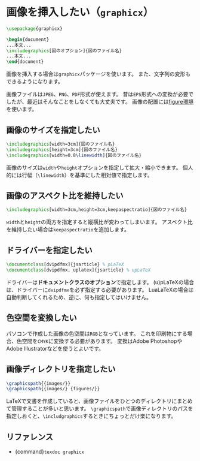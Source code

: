 # 画像を挿入したい（``graphicx``）

```latex
\usepackage{graphicx}

\begin{document}
...本文...
\includegraphics[図のオプション]{図のファイル名}
...本文...
\end{document}
```

画像を挿入する場合は``graphicx``パッケージを使います。
また、文字列の変形もできるようになります。

画像ファイルは``JPEG``、``PNG``、``PDF``形式が使えます。
昔は``EPS``形式への変換が必要でしたが、最近はそんなことをしなくても大丈夫です。
画像の配置には[figure環境](./latex-figure.md)を使います。

## 画像のサイズを指定したい

```latex
\includegraphics[width=3cm]{図のファイル名}
\includegraphics[height=3cm]{図のファイル名}
\includegraphics[width=0.8\linewidth]{図のファイル名}
```

画像のサイズは``width``や``height``オプションを指定して拡大・縮小できます。
個人的には行幅（``\linewidth``）を基準にした相対値で指定します。

## 画像のアスペクト比を維持したい

```latex
\includegraphics[width=3cm,height=3cm,keepaspectratio]{図のファイル名}
```

``width``と``height``の両方を指定すると縦横比が変わってしまいます。
アスペクト比を維持したい場合は``keepaspectratio``を追加します。

## ドライバーを指定したい

```latex
\documentclass[dvipdfmx]{jsarticle} % pLaTeX
\documentclass[dvipdfmx, uplatex]{jsarticle} % upLaTeX
```

ドライバーは**ドキュメントクラスのオプション**で指定します。
(u)pLaTeXの場合は、ドライバーに``dvipdfmx``を必ず指定する必要があります。
LuaLaTeXの場合は自動判断してくれるため、逆に、何も指定してはいけません。

## 色空間を変換したい

パソコンで作成した画像の色空間は``RGB``となっています。
これを印刷物にする場合、色空間を``CMYK``に変換する必要があります。
変換はAdobe PhotoshopやAdobe Illustratorなどを使うとよいです。

## 画像ディレクトリを指定したい

```latex
\graphicspath{{images/}}
\graphicspath{{images/} {figures/}}
```

LaTeXで文書を作成していると、画像ファイルをひとつのディレクトリにまとめて管理することが多いと思います。
``\graphicspath``で画像ディレクトリのパスを指定しおくと、``\includgraphics``するときにちょっとだけ楽になります。

## リファレンス

- {command}`texdoc graphicx`

